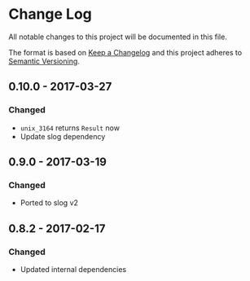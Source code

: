 # Change Log
All notable changes to this project will be documented in this file.

The format is based on [Keep a Changelog](http://keepachangelog.com/)
and this project adheres to [Semantic Versioning](http://semver.org/).

## 0.10.0 - 2017-03-27
### Changed

* `unix_3164` returns `Result` now
* Update slog dependency

## 0.9.0 - 2017-03-19
### Changed

* Ported to slog v2

## 0.8.2 - 2017-02-17
### Changed

* Updated internal dependencies

